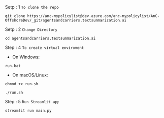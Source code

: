 Setp : 1 `To clone the repo`
```
git clone https://anc-mypolicylist@dev.azure.com/anc-mypolicylist/AnC-OffshoreDev/_git/agentsandcarriers.textsummarization.ai
```
Setp : 2 `Change Directory`
```
cd agentsandcarriers.textsummarization.ai
```
Step : 4 `To create virtual enviroment`
- On Windows:
```
run.bat
```
- On macOS/Linux:
```
chmod +x run.sh
```
```
./run.sh
```
Step : 5 `Run Streamlit app`
```
streamlit run main.py
```